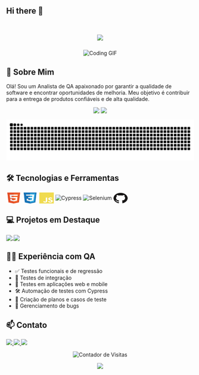 ## Hi there 👋

<!-- Título com animação -->
<h1 align="center">
  <img src="https://readme-typing-svg.herokuapp.com/?lines=Olá,+Mundo!+👋;Eu+sou+Jean+Carlos!&center=true&size=30&theme=dracula">
</h1>

<p align="center">
  <img src="https://media.giphy.com/media/qgQUggAC3Pfv687qPC/giphy.gif" alt="Coding GIF" width="500">
</p>

<!-- Seção sobre mim -->
## 🚀 Sobre Mim
Olá! Sou um Analista de QA apaixonado por garantir a qualidade de software e encontrar oportunidades de melhoria. Meu objetivo é contribuir para a entrega de produtos confiáveis e de alta qualidade.

<!-- GitHub Stats -->
<div align="center">
  <img height="180em" src="https://github-readme-stats.vercel.app/api?username=JeanCarlos88&show_icons=true&theme=dracula&include_all_commits=true&count_private=true"/>
  <img height="180em" src="https://github-readme-stats.vercel.app/api/top-langs/?username=JeanCarlos88&layout=compact&langs_count=7&theme=dracula"/>
</div>

<!-- Snake animation -->
![Snake animation](https://github.com/JeanCarlos88/JeanCarlos88/blob/output/github-contribution-grid-snake.svg)

<!-- Tecnologias -->
## 🛠️ Tecnologias e Ferramentas
<div style="display: inline_block">
  <img align="center" alt="HTML" height="30" width="40" src="https://raw.githubusercontent.com/devicons/devicon/master/icons/html5/html5-original.svg">
  <img align="center" alt="CSS" height="30" width="40" src="https://raw.githubusercontent.com/devicons/devicon/master/icons/css3/css3-original.svg">
  <img align="center" alt="Js" height="30" width="40" src="https://raw.githubusercontent.com/devicons/devicon/master/icons/javascript/javascript-plain.svg">
  <img align="center" alt="Cypress" height="30" width="40" src="https://raw.githubusercontent.com/simple-icons/simple-icons/develop/icons/cypress.svg">
  <img align="center" alt="Selenium" height="30" width="40" src="https://raw.githubusercontent.com/simple-icons/simple-icons/develop/icons/selenium.svg">
  <img align="center" alt="GitHub" height="30" width="40" src="https://raw.githubusercontent.com/devicons/devicon/master/icons/github/github-original.svg">
</div>

<!-- Seção de projetos em destaque -->
## 💻 Projetos em Destaque

<a href="https://github.com/JeanCarlos88/Cypress_Log_estruturado">
  <img align="center" src="https://github-readme-stats.vercel.app/api/pin/?username=JeanCarlos88&repo=Cypress_Log_estruturado&theme=dracula" />
</a>
<a href="https://github.com/JeanCarlos88/Shopping-Control">
  <img align="center" src="https://github-readme-stats.vercel.app/api/pin/?username=JeanCarlos88&repo=Shopping-Control&theme=dracula" />
</a>

<!-- Experiência -->
## 👨‍💻 Experiência com QA
- ✅ Testes funcionais e de regressão
- 🔄 Testes de integração
- 📱 Testes em aplicações web e mobile
- 🛠️ Automação de testes com Cypress
- 📝 Criação de planos e casos de teste
- 🐞 Gerenciamento de bugs

<!-- Redes Sociais -->
## 📫 Contato

<div>
  <a href="https://www.linkedin.com/in/jeancarlos88" target="_blank">
    <img src="https://img.shields.io/badge/-LinkedIn-%230077B5?style=for-the-badge&logo=linkedin&logoColor=white" target="_blank">
  </a>
  <a href="mailto:seu-email@example.com">
    <img src="https://img.shields.io/badge/-Gmail-%23333?style=for-the-badge&logo=gmail&logoColor=white" target="_blank">
  </a>
  <a href="https://instagram.com/jeancarlos88" target="_blank">
    <img src="https://img.shields.io/badge/-Instagram-%23E4405F?style=for-the-badge&logo=instagram&logoColor=white" target="_blank">
  </a>
</div>

<!-- Contador de Visitas -->
<p align="center">
  <img src="https://profile-counter.glitch.me/JeanCarlos88/count.svg" alt="Contador de Visitas">
</p>

<p align="center">
  <img src="https://capsule-render.vercel.app/api?type=waving&color=gradient&height=100&section=footer"/>
</p> 
